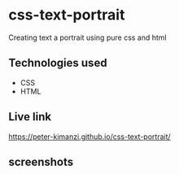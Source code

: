 # css-text-portrait

Creating text a portrait using pure css and html

## Technologies used

* CSS
* HTML

## Live link

https://peter-kimanzi.github.io/css-text-portrait/

## screenshots
